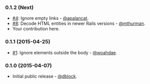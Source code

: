 ### 0.1.2 (Next)

* [#4](https://github.com/dblock/actionmailer-text/pull/4): Ignore empty links - [@apalancat](https://github.com/apalancat).
* [#8](https://github.com/dblock/actionmailer-text/pull/8): Decode HTML entities in newer Rails versions - [@mthurman](https://github.com/mthurman).
* Your contribution here.

### 0.1.1 (2015-04-25)

* [#1](https://github.com/dblock/actionmailer-text/pull/1): Ignore elements outside the body - [@woahdae](https://github.com/woahdae).

### 0.1.0 (2015-04-07)

* Initial public release - [@dblock](https://github.com/dblock).
